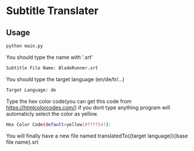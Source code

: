 #  Subtitle Translater

## Usage
```bash
python main.py
```
You should type the name with '.srt'
```bash
Subtitle File Name: BladeRunner.srt
```
You should type the target language (en/de/tr/...)
```bash
Target Language: de
```
Type the hex color code(you can get this code from https://htmlcolorcodes.com/) if you dont type anything program will automaticly select the color as yellow.
```bash
Hex Color Code(default=yellow[#ffff54]): 
```
You will finally have a new file named translatedTo({target language}){base file name}.srt